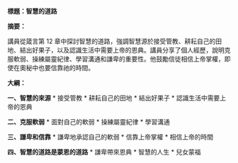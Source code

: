 **標題：智慧的道路**

**摘要：**

講員從箴言第 12 章中探討智慧的道路，強調智慧源於接受管教、耕耘自己的田地、結出好果子，以及認識生活中需要上帝的恩典。講員分享了個人經歷，說明克服軟弱、操練屬靈紀律、學習溝通和謙卑的重要性。他鼓勵信徒相信上帝掌權，即使在奧秘中也要信靠祂的時間。

**大綱：**

**一、智慧的來源**
    * 接受管教
    * 耕耘自己的田地
    * 結出好果子
    * 認識生活中需要上帝的恩典

**二、克服軟弱**
    * 面對自己的軟弱
    * 操練屬靈紀律
    * 學習溝通

**三、謙卑和信靠**
    * 謙卑地承認自己的軟弱
    * 信靠上帝掌權
    * 相信上帝的時間

**四、智慧的道路是蒙恩的道路**
    * 謙卑帶來恩典
    * 智慧的人生
    * 兒女蒙福